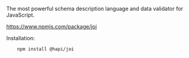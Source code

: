The most powerful schema description language and data validator for JavaScript.

https://www.npmjs.com/package/joi

Installation:
```sh
    npm install @hapi/joi
```
